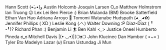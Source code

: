 Hann Scott (•̀ᴗ•́)و
Austin Holcomb
Josquin Larsen O_o
Matthew Holmstrom
Ian Truong 😜
Lex Lei
Ben Pierce :)
Brian Mulanda (BM)
Brooke Satterfield
Ethan Van Hao
Adriana Arroyo 🌴
Tomomi Watanabe Hudspath (◕‿◕✿)
Jennifer Phillips ( XD )
Leslie Kong (.ᴖ.)
Walter Downing :P
Diaz-Diaz ( ╹ -╹)?
Richard Phan :)
Benjamin Li 🏄 
Ben Kahl <*_*>
Justice Oneel
Humberto Pineda ಠ_ಠ
Mitchell Davis |(• ◡•)|(❍ᴥ❍
John Klucinec
Dan Hambor ( •⌄• )
Tyler Eto
Madelyn Lazar (*u*)
Ersan Ustundag
Ji Mun
